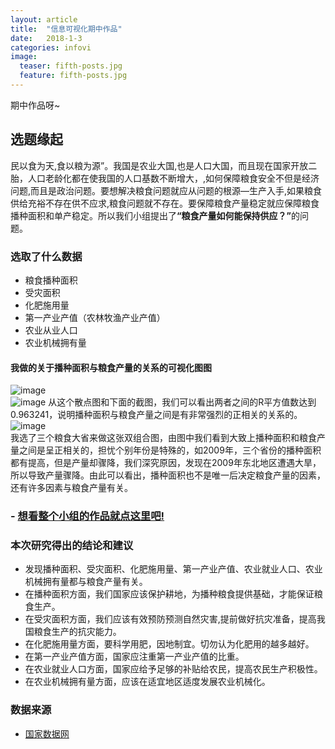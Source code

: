 ```yaml
---
layout: article
title:  "信息可视化期中作品"
date:   2018-1-3
categories: infovi
image:
  teaser: fifth-posts.jpg
  feature: fifth-posts.jpg
---
```

期中作品呀~

## 选题缘起
民以食为天,食以粮为源”。我国是农业大国,也是人口大国，而且现在国家开放二胎，人口老龄化都在使我国的人口基数不断增大，,如何保障粮食安全不但是经济问题,而且是政治问题。要想解决粮食问题就应从问题的根源—生产入手,如果粮食供给充裕不存在供不应求,粮食问题就不存在。要保障粮食产量稳定就应保障粮食播种面积和单产稳定。所以我们小组提出了<strong>“粮食产量如何能保持供应？”</strong>的问题。  
### 选取了什么数据
- 粮食播种面积
- 受灾面积
- 化肥施用量
- 第一产业产值（农林牧渔产业产值）
- 农业从业人口
- 农业机械拥有量
#### 我做的关于播种面积与粮食产量的关系的可视化图图  
![image](http://ww2.sinaimg.cn/large/0060lm7Tly1fn4wlno5juj30mk0feq47.jpg)  
![image](http://ww2.sinaimg.cn/large/0060lm7Tly1fn4wp6tcgxj30aj02h3yc.jpg)
从这个散点图和下面的截图，我们可以看出两者之间的R平方值数达到0.963241，说明播种面积与粮食产量之间是有非常强烈的正相关的关系的。  
![image](http://ww1.sinaimg.cn/large/0060lm7Tly1fn4wrh3jrrj30qr0e4gng.jpg)  
我选了三个粮食大省来做这张双组合图，由图中我们看到大致上播种面积和粮食产量之间是呈正相关的，担忧个别年份是特殊的，如2009年，三个省份的播种面积都有提高，但是产量却骤降，我们深究原因，发现在2009年东北地区遭遇大旱，所以导致产量骤降。由此可以看出，播种面积也不是唯一后决定粮食产量的因素，还有许多因素与粮食产量有关。  
### - [想看整个小组的作品就点这里吧!](https://zoe1122.github.io/qzxxkshzp.github.io/ )   
### 本次研究得出的结论和建议
- 发现播种面积、受灾面积、化肥施用量、第一产业产值、农业就业人口、农业机械拥有量都与粮食产量有关。  
- 在播种面积方面，我们国家应该保护耕地，为播种粮食提供基础，才能保证粮食生产。
- 在受灾面积方面，我们应该有效预防预测自然灾害,提前做好抗灾准备，提高我国粮食生产的抗灾能力。
- 在化肥施用量方面，要科学用肥，因地制宜。切勿认为化肥用的越多越好。  
- 在第一产业产值方面，国家应注重第一产业产值的比重。  
- 在农业就业人口方面，国家应给予足够的补贴给农民，提高农民生产积极性。  
- 在农业机械拥有量方面，应该在适宜地区适度发展农业机械化。  
### 数据来源
 - [国家数据网](http://data.stats.gov.cn/)  